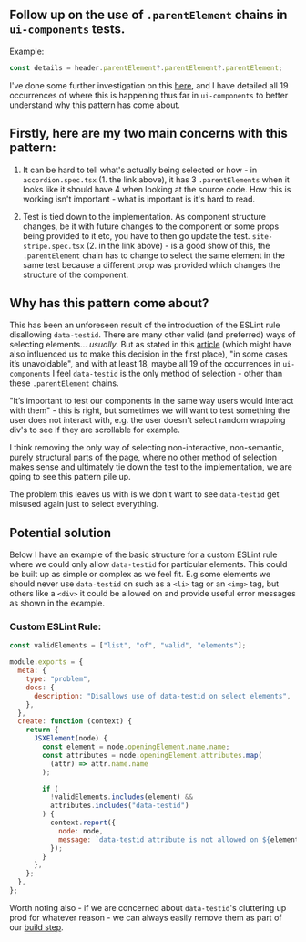 ## Follow up on the use of `.parentElement` chains in `ui-components` tests.

Example:

```js
const details = header.parentElement?.parentElement?.parentElement;
```

I've done some further investigation on this [here](https://github.com/DigitalInnovation/onyx/issues/4020), and I have detailed all 19 occurrences of where this is happening thus far in `ui-components` to better understand why this pattern has come about.

## Firstly, here are my two main concerns with this pattern:

1. It can be hard to tell what's actually being selected or how - in `accordion.spec.tsx` (1. the link above), it has 3 `.parentElements` when it looks like it should have 4 when looking at the source code. How this is working isn't important - what is important is it's hard to read.

2. Test is tied down to the implementation. As component structure changes, be it with future changes to the component or some props being provided to it etc, you have to then go update the test. `site-stripe.spec.tsx` (2. in the link above) - is a good show of this, the `.parentElement` chain has to change to select the same element in the same test because a different prop was provided which changes the structure of the component.

## Why has this pattern come about?

This has been an unforeseen result of the introduction of the ESLint rule disallowing `data-testid`. There are many other valid (and preferred) ways of selecting elements... _usually_. But as stated in this [article](https://betterprogramming.pub/why-you-should-avoid-testing-react-components-with-test-ids-ee50d20d37d2) (which might have also influenced us to make this decision in the first place), "in some cases it’s unavoidable", and with at least 18, maybe all 19 of the occurrences in `ui-components` I feel `data-testid` is the only method of selection - other than these `.parentElement` chains.

"It’s important to test our components in the same way users would interact with them" - this is right, but sometimes we will want to test something the user does not interact with, e.g. the user doesn't select random wrapping div's to see if they are scrollable for example.

I think removing the only way of selecting non-interactive, non-semantic, purely structural parts of the page, where no other method of selection makes sense and ultimately tie down the test to the implementation, we are going to see this pattern pile up.

The problem this leaves us with is we don't want to see `data-testid` get misused again just to select everything.

## Potential solution

Below I have an example of the basic structure for a custom ESLint rule where we could only allow `data-testid` for particular elements. This could be built up as simple or complex as we feel fit. E.g some elements we should never use `data-testid` on such as a `<li>` tag or an `<img>` tag, but others like a `<div>` it could be allowed on and provide useful error messages as shown in the example.

### Custom ESLint Rule:

```js
const validElements = ["list", "of", "valid", "elements"];

module.exports = {
  meta: {
    type: "problem",
    docs: {
      description: "Disallows use of data-testid on select elements",
    },
  },
  create: function (context) {
    return {
      JSXElement(node) {
        const element = node.openingElement.name.name;
        const attributes = node.openingElement.attributes.map(
          (attr) => attr.name.name
        );

        if (
          !validElements.includes(element) &&
          attributes.includes("data-testid")
        ) {
          context.report({
            node: node,
            message: `data-testid attribute is not allowed on ${element}`,
          });
        }
      },
    };
  },
};
```

Worth noting also - if we are concerned about `data-testid`'s cluttering up prod for whatever reason - we can always easily remove them as part of our [build step](https://dpericich.medium.com/removing-data-test-attributes-from-react-production-dom-5ea4ea018acc).
